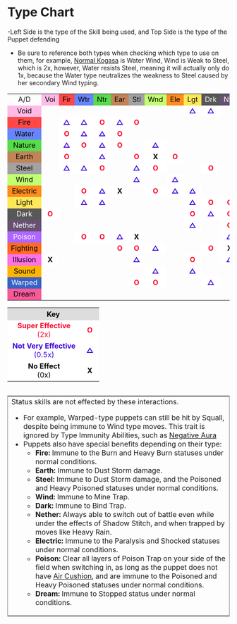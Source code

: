 <h1><span>Type Chart</span></h1>

<p>-Left Side is the type of the Skill being used, and Top Side is the type of the Puppet defending</p>
<ul>
<li>Be sure to reference both types when checking which type to use on them, for example, <a href="{{ '/Normal-Kogasa' | relative_url }}" title="Normal Kogasa">Normal Kogasa</a> is Water Wind, Wind is Weak to Steel, which is 2x, however, Water resists Steel, meaning it will actually only do 1x, because the Water type neutralizes the weakness to Steel caused by her secondary Wind typing.</li>
</ul>

<table class="type_chart">
<tbody><tr>
<td style="text-align: center;">A/D
</td>
<td style="text-align: center; background: #FFBBE6; color: #000000;;"><span style="color:black;">Voi</span>
</td>
<td style="text-align: center; background: #FF4949; color: #000000;;"><span style="color:black;">Fir</span>
</td>
<td style="text-align: center; background: #6884FF; color: #000000;;"><span style="color:black;">Wtr</span>
</td>
<td style="text-align: center; background: #57DC4D; color: #000000;;"><span style="color:black;">Ntr</span>
</td>
<td style="text-align: center; background: #C18458; color: #000000;;"><span style="color:black;">Ear</span>
</td>
<td style="text-align: center; background: #A2A2A2; color: #000000;;"><span style="color:black;">Stl</span>
</td>
<td style="text-align: center; background: #C1FF71; color: #000000;;"><span style="color:black;">Wnd</span>
</td>
<td style="text-align: center; background: #FF8D1E; color: #000000;;"><span style="color:black;">Ele</span>
</td>
<td style="text-align: center; background: #FEE85A; color: #000000;;"><span style="color:black;">Lgt</span>
</td>
<td style="text-align: center; background: #585858; color: #EEEEEE;;"><span style="color:white;">Drk</span>
</td>
<td style="text-align: center; background: #675173; color: #EEEEEE;;"><span style="color:white;">Nth</span>
</td>
<td style="text-align: center; background: #AE66FF; color: #EEEEEE;;"><span style="color:white;">Psn</span>
</td>
<td style="text-align: center; background: #FF6B22; color: #000000;;"><span style="color:black;">Fgt</span>
</td>
<td style="text-align: center; background: #FF71E9; color: #000000;;"><span style="color:black;">Ilu</span>
</td>
<td style="text-align: center; background: #FFB400; color: #000000;;"><span style="color:black;">Snd</span>
</td>
<td style="text-align: center; background: #3A62C4; color: #EEEEEE;;"><span style="color:white;">Wrp</span>
</td>
<td style="text-align: center; background: #F75B97; color: #000000;;"><span style="color:black;">Drm</span>
</td></tr>
<tr>
<td style="text-align: center; background: #FFBBE6; color: #000000;;"><span style="color:black;">Void</span>
</td>
<td style="text-align: center;">
</td>
<td style="text-align: center;">
</td>
<td style="text-align: center;">
</td>
<td style="text-align: center;">
</td>
<td style="text-align: center;">
</td>
<td style="text-align: center;">
</td>
<td style="text-align: center;">
</td>
<td style="text-align: center;">
</td>
<td style="text-align: center; background-color: #FFFFFF; color: #3C00DA;"><b>△</b>
</td>
<td style="text-align: center; background-color: #FFFFFF; color: #3C00DA;"><b>△</b>
</td>
<td style="text-align: center;">
</td>
<td style="text-align: center;">
</td>
<td style="text-align: center;">
</td>
<td style="text-align: center; background-color: #FFFFFF; color: #000000;"><b>X</b>
</td>
<td style="text-align: center;">
</td>
<td style="text-align: center;">
</td>
<td style="text-align: center;">
</td></tr>
<tr>
<td style="text-align: center; background: #FF4949; color: #000000;;"><span style="color:black;">Fire</span>
</td>
<td style="text-align: center;">
</td>
<td style="text-align: center; background-color: #FFFFFF; color: #3C00DA;"><b>△</b>
</td>
<td style="text-align: center; background-color: #FFFFFF; color: #3C00DA;"><b>△</b>
</td>
<td style="text-align: center; background-color: #FFFFFF; color: #FB0127;"><b>O</b>
</td>
<td style="text-align: center; background-color: #FFFFFF; color: #3C00DA;"><b>△</b>
</td>
<td style="text-align: center; background-color: #FFFFFF; color: #FB0127;"><b>O</b>
</td>
<td style="text-align: center;">
</td>
<td style="text-align: center;">
</td>
<td style="text-align: center;">
</td>
<td style="text-align: center;">
</td>
<td style="text-align: center;">
</td>
<td style="text-align: center;">
</td>
<td style="text-align: center;">
</td>
<td style="text-align: center;">
</td>
<td style="text-align: center;">
</td>
<td style="text-align: center;">
</td>
<td style="text-align: center;">
</td></tr>
<tr>
<td style="text-align: center; background: #6884FF; color: #000000;;"><span style="color:black;">Water</span>
</td>
<td style="text-align: center;">
</td>
<td style="text-align: center; background-color: #FFFFFF; color: #FB0127;"><b>O</b>
</td>
<td style="text-align: center; background-color: #FFFFFF; color: #3C00DA;"><b>△</b>
</td>
<td style="text-align: center; background-color: #FFFFFF; color: #3C00DA;"><b>△</b>
</td>
<td style="text-align: center; background-color: #FFFFFF; color: #FB0127;"><b>O</b>
</td>
<td style="text-align: center;">
</td>
<td style="text-align: center;">
</td>
<td style="text-align: center;">
</td>
<td style="text-align: center;">
</td>
<td style="text-align: center;">
</td>
<td style="text-align: center;">
</td>
<td style="text-align: center;">
</td>
<td style="text-align: center;">
</td>
<td style="text-align: center;">
</td>
<td style="text-align: center; background-color: #FFFFFF; color: #3C00DA;"><b>△</b>
</td>
<td style="text-align: center;">
</td>
<td style="text-align: center;">
</td></tr>
<tr>
<td style="text-align: center; background: #57DC4D; color: #000000;;"><span style="color:black;">Nature</span>
</td>
<td style="text-align: center;">
</td>
<td style="text-align: center; background-color: #FFFFFF; color: #3C00DA;"><b>△</b>
</td>
<td style="text-align: center; background-color: #FFFFFF; color: #FB0127;"><b>O</b>
</td>
<td style="text-align: center; background-color: #FFFFFF; color: #3C00DA;"><b>△</b>
</td>
<td style="text-align: center; background-color: #FFFFFF; color: #FB0127;"><b>O</b>
</td>
<td style="text-align: center;">
</td>
<td style="text-align: center; background-color: #FFFFFF; color: #3C00DA;"><b>△</b>
</td>
<td style="text-align: center;">
</td>
<td style="text-align: center;">
</td>
<td style="text-align: center;">
</td>
<td style="text-align: center;">
</td>
<td style="text-align: center; background-color: #FFFFFF; color: #3C00DA;"><b>△</b>
</td>
<td style="text-align: center;">
</td>
<td style="text-align: center;">
</td>
<td style="text-align: center;">
</td>
<td style="text-align: center;">
</td>
<td style="text-align: center;">
</td></tr>
<tr>
<td style="text-align: center; background: #C18458; color: #000000;;"><span style="color:black;">Earth</span>
</td>
<td style="text-align: center;">
</td>
<td style="text-align: center; background-color: #FFFFFF; color: #FB0127;"><b>O</b>
</td>
<td style="text-align: center;">
</td>
<td style="text-align: center; background-color: #FFFFFF; color: #3C00DA;"><b>△</b>
</td>
<td style="text-align: center;">
</td>
<td style="text-align: center; background-color: #FFFFFF; color: #FB0127;"><b>O</b>
</td>
<td style="text-align: center; background-color: #FFFFFF; color: #000000;"><b>X</b>
</td>
<td style="text-align: center; background-color: #FFFFFF; color: #FB0127;"><b>O</b>
</td>
<td style="text-align: center;">
</td>
<td style="text-align: center;">
</td>
<td style="text-align: center;">
</td>
<td style="text-align: center; background-color: #FFFFFF; color: #FB0127;"><b>O</b>
</td>
<td style="text-align: center; background-color: #FFFFFF; color: #3C00DA;"><b>△</b>
</td>
<td style="text-align: center;">
</td>
<td style="text-align: center;">
</td>
<td style="text-align: center;">
</td>
<td style="text-align: center;">
</td></tr>
<tr>
<td style="text-align: center; background: #A2A2A2; color: #000000;;"><span style="color:black;">Steel</span>
</td>
<td style="text-align: center;">
</td>
<td style="text-align: center; background-color: #FFFFFF; color: #3C00DA;"><b>△</b>
</td>
<td style="text-align: center; background-color: #FFFFFF; color: #3C00DA;"><b>△</b>
</td>
<td style="text-align: center; background-color: #FFFFFF; color: #FB0127;"><b>O</b>
</td>
<td style="text-align: center;">
</td>
<td style="text-align: center; background-color: #FFFFFF; color: #3C00DA;"><b>△</b>
</td>
<td style="text-align: center; background-color: #FFFFFF; color: #FB0127;"><b>O</b>
</td>
<td style="text-align: center;">
</td>
<td style="text-align: center;">
</td>
<td style="text-align: center; background-color: #FFFFFF; color: #FB0127;"><b>O</b>
</td>
<td style="text-align: center;">
</td>
<td style="text-align: center;">
</td>
<td style="text-align: center;">
</td>
<td style="text-align: center;">
</td>
<td style="text-align: center;">
</td>
<td style="text-align: center; background-color: #FFFFFF; color: #3C00DA;"><b>△</b>
</td>
<td style="text-align: center;">
</td></tr>
<tr>
<td style="text-align: center; background: #C1FF71; color: #000000;;"><span style="color:black;">Wind</span>
</td>
<td style="text-align: center;">
</td>
<td style="text-align: center;">
</td>
<td style="text-align: center;">
</td>
<td style="text-align: center;">
</td>
<td style="text-align: center;">
</td>
<td style="text-align: center; background-color: #FFFFFF; color: #3C00DA;"><b>△</b>
</td>
<td style="text-align: center;">
</td>
<td style="text-align: center; background-color: #FFFFFF; color: #3C00DA;"><b>△</b>
</td>
<td style="text-align: center;">
</td>
<td style="text-align: center;">
</td>
<td style="text-align: center;">
</td>
<td style="text-align: center; background-color: #FFFFFF; color: #FB0127;"><b>O</b>
</td>
<td style="text-align: center; background-color: #FFFFFF; color: #FB0127;"><b>O</b>
</td>
<td style="text-align: center;">
</td>
<td style="text-align: center; background-color: #FFFFFF; color: #FB0127;"><b>O</b>
</td>
<td style="text-align: center; background-color: #FFFFFF; color: #000000;"><b>X</b>
</td>
<td style="text-align: center;">
</td></tr>
<tr>
<td style="text-align: center; background: #FF8D1E; color: #000000;;"><span style="color:black;">Electric</span>
</td>
<td style="text-align: center;">
</td>
<td style="text-align: center;">
</td>
<td style="text-align: center; background-color: #FFFFFF; color: #FB0127;"><b>O</b>
</td>
<td style="text-align: center; background-color: #FFFFFF; color: #3C00DA;"><b>△</b>
</td>
<td style="text-align: center; background-color: #FFFFFF; color: #000000;"><b>X</b>
</td>
<td style="text-align: center;">
</td>
<td style="text-align: center; background-color: #FFFFFF; color: #FB0127;"><b>O</b>
</td>
<td style="text-align: center; background-color: #FFFFFF; color: #3C00DA;"><b>△</b>
</td>
<td style="text-align: center; background-color: #FFFFFF; color: #3C00DA;"><b>△</b>
</td>
<td style="text-align: center;">
</td>
<td style="text-align: center;">
</td>
<td style="text-align: center;">
</td>
<td style="text-align: center;">
</td>
<td style="text-align: center;">
</td>
<td style="text-align: center; background-color: #FFFFFF; color: #FB0127;"><b>O</b>
</td>
<td style="text-align: center;">
</td>
<td style="text-align: center;">
</td></tr>
<tr>
<td style="text-align: center; background: #FEE85A; color: #000000;;"><span style="color:black;">Light</span>
</td>
<td style="text-align: center;">
</td>
<td style="text-align: center;">
</td>
<td style="text-align: center; background-color: #FFFFFF; color: #3C00DA;"><b>△</b>
</td>
<td style="text-align: center; background-color: #FFFFFF; color: #3C00DA;"><b>△</b>
</td>
<td style="text-align: center;">
</td>
<td style="text-align: center;">
</td>
<td style="text-align: center;">
</td>
<td style="text-align: center;">
</td>
<td style="text-align: center; background-color: #FFFFFF; color: #3C00DA;"><b>△</b>
</td>
<td style="text-align: center; background-color: #FFFFFF; color: #FB0127;"><b>O</b>
</td>
<td style="text-align: center; background-color: #FFFFFF; color: #FB0127;"><b>O</b>
</td>
<td style="text-align: center;">
</td>
<td style="text-align: center;">
</td>
<td style="text-align: center; background-color: #FFFFFF; color: #3C00DA;"><b>△</b>
</td>
<td style="text-align: center;">
</td>
<td style="text-align: center;">
</td>
<td style="text-align: center;">
</td></tr>
<tr>
<td style="text-align: center; background: #585858; color: #EEEEEE;;"><span style="color:white;">Dark</span>
</td>
<td style="text-align: center; background-color: #FFFFFF; color: #FB0127;"><b>O</b>
</td>
<td style="text-align: center;">
</td>
<td style="text-align: center;">
</td>
<td style="text-align: center;">
</td>
<td style="text-align: center;">
</td>
<td style="text-align: center;">
</td>
<td style="text-align: center;">
</td>
<td style="text-align: center;">
</td>
<td style="text-align: center; background-color: #FFFFFF; color: #FB0127;"><b>O</b>
</td>
<td style="text-align: center; background-color: #FFFFFF; color: #3C00DA;"><b>△</b>
</td>
<td style="text-align: center; background-color: #FFFFFF; color: #FB0127;"><b>O</b>
</td>
<td style="text-align: center;">
</td>
<td style="text-align: center; background-color: #FFFFFF; color: #3C00DA;"><b>△</b>
</td>
<td style="text-align: center; background-color: #FFFFFF; color: #3C00DA;"><b>△</b>
</td>
<td style="text-align: center;">
</td>
<td style="text-align: center;">
</td>
<td style="text-align: center;">
</td></tr>
<tr>
<td style="text-align: center; background: #675173; color: #EEEEEE;;"><span style="color:white;">Nether</span>
</td>
<td style="text-align: center;">
</td>
<td style="text-align: center;">
</td>
<td style="text-align: center;">
</td>
<td style="text-align: center;">
</td>
<td style="text-align: center;">
</td>
<td style="text-align: center;">
</td>
<td style="text-align: center;">
</td>
<td style="text-align: center;">
</td>
<td style="text-align: center; background-color: #FFFFFF; color: #3C00DA;"><b>△</b>
</td>
<td style="text-align: center;">
</td>
<td style="text-align: center; background-color: #FFFFFF; color: #FB0127;"><b>O</b>
</td>
<td style="text-align: center;">
</td>
<td style="text-align: center;">
</td>
<td style="text-align: center;">
</td>
<td style="text-align: center; background-color: #FFFFFF; color: #3C00DA;"><b>△</b>
</td>
<td style="text-align: center;">
</td>
<td style="text-align: center;">
</td></tr>
<tr>
<td style="text-align: center; background: #AE66FF; color: #EEEEEE;;"><span style="color:white;">Poison</span>
</td>
<td style="text-align: center;">
</td>
<td style="text-align: center;">
</td>
<td style="text-align: center; background-color: #FFFFFF; color: #FB0127;"><b>O</b>
</td>
<td style="text-align: center; background-color: #FFFFFF; color: #FB0127;"><b>O</b>
</td>
<td style="text-align: center; background-color: #FFFFFF; color: #3C00DA;"><b>△</b>
</td>
<td style="text-align: center; background-color: #FFFFFF; color: #000000;"><b>X</b>
</td>
<td style="text-align: center;">
</td>
<td style="text-align: center;">
</td>
<td style="text-align: center;">
</td>
<td style="text-align: center;">
</td>
<td style="text-align: center; background-color: #FFFFFF; color: #3C00DA;"><b>△</b>
</td>
<td style="text-align: center; background-color: #FFFFFF; color: #3C00DA;"><b>△</b>
</td>
<td style="text-align: center;">
</td>
<td style="text-align: center;">
</td>
<td style="text-align: center;">
</td>
<td style="text-align: center; background-color: #FFFFFF; color: #FB0127;"><b>O</b>
</td>
<td style="text-align: center;">
</td></tr>
<tr>
<td style="text-align: center; background: #FF6B22; color: #000000;;"><span style="color:black;">Fighting</span>
</td>
<td style="text-align: center;">
</td>
<td style="text-align: center;">
</td>
<td style="text-align: center;">
</td>
<td style="text-align: center;">
</td>
<td style="text-align: center; background-color: #FFFFFF; color: #FB0127;"><b>O</b>
</td>
<td style="text-align: center; background-color: #FFFFFF; color: #FB0127;"><b>O</b>
</td>
<td style="text-align: center; background-color: #FFFFFF; color: #3C00DA;"><b>△</b>
</td>
<td style="text-align: center;">
</td>
<td style="text-align: center;">
</td>
<td style="text-align: center; background-color: #FFFFFF; color: #FB0127;"><b>O</b>
</td>
<td style="text-align: center; background-color: #FFFFFF; color: #000000;"><b>X</b>
</td>
<td style="text-align: center; background-color: #FFFFFF; color: #3C00DA;"><b>△</b>
</td>
<td style="text-align: center;">
</td>
<td style="text-align: center; background-color: #FFFFFF; color: #3C00DA;"><b>△</b>
</td>
<td style="text-align: center;">
</td>
<td style="text-align: center; background-color: #FFFFFF; color: #FB0127;"><b>O</b>
</td>
<td style="text-align: center;">
</td></tr>
<tr>
<td style="text-align: center; background: #FF71E9; color: #000000;;"><span style="color:black;">Illusion</span>
</td>
<td style="text-align: center; background-color: #FFFFFF; color: #000000;"><b>X</b>
</td>
<td style="text-align: center;">
</td>
<td style="text-align: center;">
</td>
<td style="text-align: center;">
</td>
<td style="text-align: center;">
</td>
<td style="text-align: center; background-color: #FFFFFF; color: #3C00DA;"><b>△</b>
</td>
<td style="text-align: center;">
</td>
<td style="text-align: center;">
</td>
<td style="text-align: center; background-color: #FFFFFF; color: #FB0127;"><b>O</b>
</td>
<td style="text-align: center;">
</td>
<td style="text-align: center; background-color: #FFFFFF; color: #3C00DA;"><b>△</b>
</td>
<td style="text-align: center;">
</td>
<td style="text-align: center;">
</td>
<td style="text-align: center; background-color: #FFFFFF; color: #FB0127;"><b>O</b>
</td>
<td style="text-align: center;">
</td>
<td style="text-align: center;">
</td>
<td style="text-align: center;">
</td></tr>
<tr>
<td style="text-align: center; background: #FFB400; color: #000000;;"><span style="color:black;">Sound</span>
</td>
<td style="text-align: center;">
</td>
<td style="text-align: center;">
</td>
<td style="text-align: center;">
</td>
<td style="text-align: center;">
</td>
<td style="text-align: center;">
</td>
<td style="text-align: center;">
</td>
<td style="text-align: center; background-color: #FFFFFF; color: #3C00DA;"><b>△</b>
</td>
<td style="text-align: center;">
</td>
<td style="text-align: center; background-color: #FFFFFF; color: #3C00DA;"><b>△</b>
</td>
<td style="text-align: center;">
</td>
<td style="text-align: center;">
</td>
<td style="text-align: center;">
</td>
<td style="text-align: center; background-color: #FFFFFF; color: #FB0127;"><b>O</b>
</td>
<td style="text-align: center; background-color: #FFFFFF; color: #FB0127;"><b>O</b>
</td>
<td style="text-align: center; background-color: #FFFFFF; color: #3C00DA;"><b>△</b>
</td>
<td style="text-align: center; background-color: #FFFFFF; color: #FB0127;"><b>O</b>
</td>
<td style="text-align: center;">
</td></tr>
<tr>
<td style="text-align: center; background: #3A62C4; color: #EEEEEE;;"><span style="color:white;">Warped</span>
</td>
<td style="text-align: center;">
</td>
<td style="text-align: center;">
</td>
<td style="text-align: center;">
</td>
<td style="text-align: center;">
</td>
<td style="text-align: center;">
</td>
<td style="text-align: center; background-color: #FFFFFF; color: #FB0127;"><b>O</b>
</td>
<td style="text-align: center; background-color: #FFFFFF; color: #FB0127;"><b>O</b>
</td>
<td style="text-align: center;">
</td>
<td style="text-align: center;">
</td>
<td style="text-align: center; background-color: #FFFFFF; color: #3C00DA;"><b>△</b>
</td>
<td style="text-align: center;">
</td>
<td style="text-align: center; background-color: #FFFFFF; color: #3C00DA;"><b>△</b>
</td>
<td style="text-align: center; background-color: #FFFFFF; color: #3C00DA;"><b>△</b>
</td>
<td style="text-align: center; background-color: #FFFFFF; color: #FB0127;"><b>O</b>
</td>
<td style="text-align: center;">
</td>
<td style="text-align: center; background-color: #FFFFFF; color: #3C00DA;"><b>△</b>
</td>
<td style="text-align: center;">
</td></tr>
<tr>
<td style="text-align: center; background: #F75B97; color: #000000;;"><span style="color:black;">Dream</span>
</td>
<td style="text-align: center;">
</td>
<td style="text-align: center;">
</td>
<td style="text-align: center;">
</td>
<td style="text-align: center;">
</td>
<td style="text-align: center;">
</td>
<td style="text-align: center;">
</td>
<td style="text-align: center;">
</td>
<td style="text-align: center;">
</td>
<td style="text-align: center;">
</td>
<td style="text-align: center;">
</td>
<td style="text-align: center;">
</td>
<td style="text-align: center;">
</td>
<td style="text-align: center;">
</td>
<td style="text-align: center;">
</td>
<td style="text-align: center;">
</td>
<td style="text-align: center;">
</td>
<td style="text-align: center;">
</td></tr>
</tbody></table>

<table class="type_chart">
<tbody><tr>
<th colspan="2" style="background-color: #DDDDDD; color: #000000; text-align: center;">Key
</th></tr>
<tr>
<td style="text-align: center; width: 150px; background-color: #FFFFFF; color: #FB0127;"><b>Super Effective</b><br>(2x)
</td>
<td style="text-align: center; width: 26px; background-color: #FFFFFF; color: #FB0127;"><b>O</b>
</td></tr>
<tr>
<td style="text-align: center; background-color: #FFFFFF; color: #3C00DA;"><b>Not Very Effective</b><br>(0.5x)
</td>
<td style="text-align: center; background-color: #FFFFFF; color: #3C00DA;"><b>△</b>
</td></tr>
<tr>
<td style="text-align: center; background-color: #FFFFFF; color: #000000;"><b>No Effect</b><br>(0x)
</td>
<td style="text-align: center; background-color: #FFFFFF; color: #000000;"><b>X</b>
</td></tr></tbody></table>

<table class="table" style="border-style: solid; border-width: 1px; float:left;">
<tbody><tr>
<td>Status skills are not effected by these interactions.
<ul><li>For example, Warped-type puppets can still be hit by Squall, despite being immune to Wind type moves. This trait is ignored by Type Immunity Abilities, such as <a href="{{ '/Negative-Aura' | relative_url }}" title="Negative Aura">Negative Aura</a></li>
<li>Puppets also have special benefits depending on their type:
<ul><li><b>Fire:</b> Immune to the Burn and Heavy Burn statuses under normal conditions.</li>
<li><b>Earth:</b> Immune to Dust Storm damage.</li>
<li><b>Steel:</b> Immune to Dust Storm damage, and the Poisoned and Heavy Poisoned statuses under normal conditions.</li>
<li><b>Wind:</b> Immune to Mine Trap.</li>
<li><b>Dark:</b> Immune to Bind Trap.</li>
<li><b>Nether:</b> Always able to switch out of battle even while under the effects of Shadow Stitch, and when trapped by moves like Heavy Rain.</li>
<li><b>Electric:</b> Immune to the Paralysis and Shocked statuses under normal conditions.</li>
<li><b>Poison:</b> Clear all layers of Poison Trap on your side of the field when switching in, as long as the puppet does not have <a href="{{ '/Air-Cushion' | relative_url }}" title="Air Cushion">Air Cushion</a>, and are immune to the Poisoned and Heavy Poisoned statuses under normal conditions.</li>
<li><b>Dream:</b> Immune to Stopped status under normal conditions.</li></ul></li></ul>
</td></tr></tbody></table>
